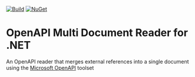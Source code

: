 [![Build](https://github.com/christianhelle/oasreader/actions/workflows/build.yml/badge.svg)](https://github.com/christianhelle/oasreader/actions/workflows/build.yml)
[![NuGet](https://img.shields.io/nuget/v/oasreader?color=blue)](https://www.nuget.org/packages/oasreader)


# OpenAPI Multi Document Reader for .NET

An OpenAPI reader that merges external references into a single document using the [Microsoft OpenAPI](https://www.nuget.org/packages/Microsoft.OpenApi.readers) toolset

